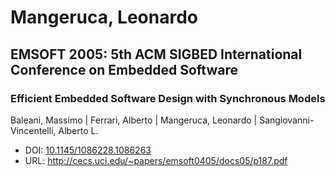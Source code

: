 # Mangeruca, Leonardo

## EMSOFT 2005: 5th ACM SIGBED International Conference on Embedded Software

### Efficient Embedded Software Design with Synchronous Models
Baleani, Massimo | Ferrari, Alberto | Mangeruca, Leonardo | Sangiovanni-Vincentelli, Alberto L.
* DOI: [10.1145/1086228.1086263](https://doi.org/10.1145/1086228.1086263)
* URL: <http://cecs.uci.edu/~papers/emsoft0405/docs05/p187.pdf>

